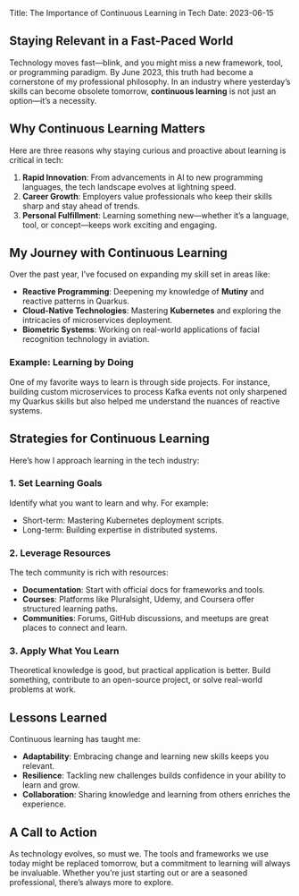 Title: The Importance of Continuous Learning in Tech
Date: 2023-06-15

## Staying Relevant in a Fast-Paced World

Technology moves fast—blink, and you might miss a new framework, tool, or programming paradigm. By June 2023, this truth had become a cornerstone of my professional philosophy. In an industry where yesterday’s skills can become obsolete tomorrow, **continuous learning** is not just an option—it’s a necessity.

## Why Continuous Learning Matters

Here are three reasons why staying curious and proactive about learning is critical in tech:
1. **Rapid Innovation**: From advancements in AI to new programming languages, the tech landscape evolves at lightning speed.
2. **Career Growth**: Employers value professionals who keep their skills sharp and stay ahead of trends.
3. **Personal Fulfillment**: Learning something new—whether it’s a language, tool, or concept—keeps work exciting and engaging.

## My Journey with Continuous Learning

Over the past year, I’ve focused on expanding my skill set in areas like:
- **Reactive Programming**: Deepening my knowledge of **Mutiny** and reactive patterns in Quarkus.
- **Cloud-Native Technologies**: Mastering **Kubernetes** and exploring the intricacies of microservices deployment.
- **Biometric Systems**: Working on real-world applications of facial recognition technology in aviation.

### Example: Learning by Doing
One of my favorite ways to learn is through side projects. For instance, building custom microservices to process Kafka events not only sharpened my Quarkus skills but also helped me understand the nuances of reactive systems.

## Strategies for Continuous Learning

Here’s how I approach learning in the tech industry:

### 1. Set Learning Goals
Identify what you want to learn and why. For example:
- Short-term: Mastering Kubernetes deployment scripts.
- Long-term: Building expertise in distributed systems.

### 2. Leverage Resources
The tech community is rich with resources:
- **Documentation**: Start with official docs for frameworks and tools.
- **Courses**: Platforms like Pluralsight, Udemy, and Coursera offer structured learning paths.
- **Communities**: Forums, GitHub discussions, and meetups are great places to connect and learn.

### 3. Apply What You Learn
Theoretical knowledge is good, but practical application is better. Build something, contribute to an open-source project, or solve real-world problems at work.

## Lessons Learned

Continuous learning has taught me:
- **Adaptability**: Embracing change and learning new skills keeps you relevant.
- **Resilience**: Tackling new challenges builds confidence in your ability to learn and grow.
- **Collaboration**: Sharing knowledge and learning from others enriches the experience.

## A Call to Action

As technology evolves, so must we. The tools and frameworks we use today might be replaced tomorrow, but a commitment to learning will always be invaluable. Whether you’re just starting out or are a seasoned professional, there’s always more to explore.
